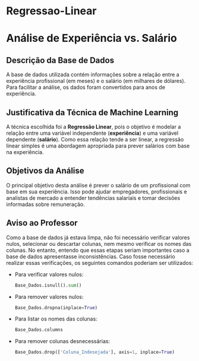 # Regressao-Linear
# Análise de Experiência vs. Salário

## Descrição da Base de Dados
A base de dados utilizada contém informações sobre a relação entre a experiência profissional (em meses) e o salário (em milhares de dólares). Para facilitar a análise, os dados foram convertidos para anos de experiência.

## Justificativa da Técnica de Machine Learning
A técnica escolhida foi a **Regressão Linear**, pois o objetivo é modelar a relação entre uma variável independente (**experiência**) e uma variável dependente (**salário**). Como essa relação tende a ser linear, a regressão linear simples é uma abordagem apropriada para prever salários com base na experiência.

## Objetivos da Análise
O principal objetivo desta análise é prever o salário de um profissional com base em sua experiência. Isso pode ajudar empregadores, profissionais e analistas de mercado a entender tendências salariais e tomar decisões informadas sobre remuneração.

## Aviso ao Professor
Como a base de dados já estava limpa, não foi necessário verificar valores nulos, selecionar ou descartar colunas, nem mesmo verificar os nomes das colunas. No entanto, entendo que essas etapas seriam importantes caso a base de dados apresentasse inconsistências. Caso fosse necessário realizar essas verificações, os seguintes comandos poderiam ser utilizados:

- Para verificar valores nulos:
  ```python
  Base_Dados.isnull().sum()
  ```
- Para remover valores nulos:
  ```python
  Base_Dados.dropna(inplace=True)
  ```
- Para listar os nomes das colunas:
  ```python
  Base_Dados.columns
  ```
- Para remover colunas desnecessárias:
  ```python
  Base_Dados.drop(['Coluna_Indesejada'], axis=1, inplace=True)
  ```
